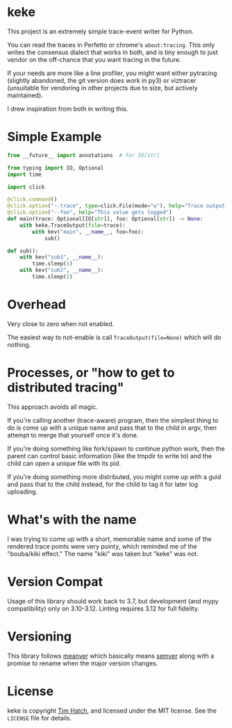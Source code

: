 # keke

This project is an extremely simple trace-event writer for Python.

You can read the traces in Perfetto or chrome's `about:tracing`.  This only
writes the consensus dialect that works in both, and is tiny enough to just
vendor on the off-chance that you want tracing in the future.

If your needs are more like a line profiler, you might want either pytracing
(slightly abandoned, the git version does work in py3) or viztracer (unsuitable
for vendoring in other projects due to size, but actively maintained).

I drew inspiration from both in writing this.

# Simple Example

```py
from __future__ import annotations  # for IO[str]

from typing import IO, Optional
import time

import click

@click.command()
@click.option("--trace", type=click.File(mode="w"), help="Trace output filename")
@click.option("--foo", help="This value gets logged")
def main(trace: Optional[IO[str]], foo: Optional[str]) -> None:
    with keke.TraceOutput(file=trace):
        with kev("main", __name__, foo=foo):
            sub()

def sub():
    with kev("sub1", __name__):
        time.sleep(1)
    with kev("sub2", __name__):
        time.sleep(2)
```
# Overhead

Very close to zero when not enabled.

The easiest way to not-enable is call `TraceOutput(file=None)` which will do nothing.

# Processes, or "how to get to distributed tracing"

This approach avoids all magic.

If you're calling another (trace-aware) program, then the simplest thing to do
is come up with a unique name and pass that to the child in argv, then attempt
to merge that yourself once it's done.

If you're doing something like fork/spawn to continue python work, then the
parent can control basic information (like the tmpdir to write to) and the child
can open a unique file with its pid.

If you're doing something more distributed, you might come up with a guid and
pass that to the child instead, for the child to tag it for later log uploading.

# What's with the name

I was trying to come up with a short, memorable name and some of the rendered
trace points were very pointy, which reminded me of the "bouba/kiki effect."
The name "kiki" was taken but "keke" was not.

# Version Compat

Usage of this library should work back to 3.7, but development (and mypy
compatibility) only on 3.10-3.12.  Linting requires 3.12 for full fidelity.

# Versioning

This library follows [meanver](https://meanver.org/) which basically means
[semver](https://semver.org/) along with a promise to rename when the major
version changes.

# License

keke is copyright [Tim Hatch](https://timhatch.com/), and licensed under
the MIT license.  See the `LICENSE` file for details.
